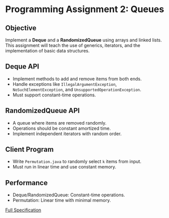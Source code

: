 # Programming Assignment 2: Queues

## Objective
Implement a **Deque** and a **RandomizedQueue** using arrays and linked lists. This assignment will teach the use of generics, iterators, and the implementation of basic data structures.

## Deque API
- Implement methods to add and remove items from both ends.
- Handle exceptions like `IllegalArgumentException`, `NoSuchElementException`, and `UnsupportedOperationException`.
- Must support constant-time operations.

## RandomizedQueue API
- A queue where items are removed randomly.
- Operations should be constant amortized time.
- Implement independent iterators with random order.

## Client Program
- Write `Permutation.java` to randomly select `k` items from input.
- Must run in linear time and use constant memory.

## Performance
- Deque/RandomizedQueue: Constant-time operations.
- Permutation: Linear time with minimal memory.

[Full Specification](https://coursera.cs.princeton.edu/algs4/assignments/queues/specification.php)
